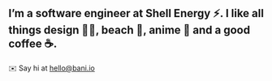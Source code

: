 ## I’m a software engineer at Shell Energy ⚡️. I like all things design ✍🏼, beach 🌊, anime 👺 and a good coffee ☕️. 

✉️ Say hi at hello@bani.io
